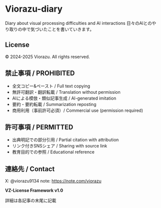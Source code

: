 # Viorazu-diary

Diary about visual processing difficulties and AI interactions
日々のAIとのやり取りの中で気づいたことを書いていきます。


## License

© 2024-2025 Viorazu. All rights reserved.

## 禁止事項 / PROHIBITED

- 全文コピー&ペースト / Full text copying
- 無許可翻訳・翻訳転載 / Translation without permission
- AIによる模倣・類似記事生成 / AI-generated imitation
- 要約・要約転載 / Summarization reposting
- 商用利用（事前許可必須）/ Commercial use (permission required)

## 許可事項 / PERMITTED

- 出典明記での部分引用 / Partial citation with attribution
- リンク付きSNSシェア / Sharing with source link
- 教育目的での参照 / Educational reference

## 連絡先 / Contact

X: @viorazu9134
note: https://note.com/viorazu




**VZ-License Framework v1.0**

詳細は各記事の末尾に記載
